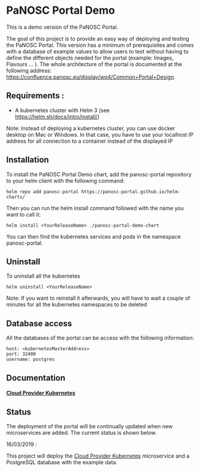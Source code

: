 PaNOSC Portal Demo
====================

This is a demo version of the PaNOSC Portal.

The goal of this project is to provide an easy way of deploying and testing the PaNOSC Portal. This version has a minimum of prerequisites and comes with a database of 
example values to allow users to test without having to define the different objects needed for the portal (example: Images, Flavours ... ).
The whole architecture of the portal is documented at the following address: https://confluence.panosc.eu/display/wp4/Common+Portal+Design.

## Requirements :
- A kubernetes cluster with Helm 3 (see https://helm.sh/docs/intro/install/)

Note: Instead of deploying a kubernetes cluster, you can use docker desktop on Mac or Windows. 
In that case, you have to use your localhost IP address for all connection to a container
instead of the displayed IP

## Installation
To install the PaNOSC Portal Demo chart, add the panosc-portal repository to your helm client with the following command:
```
helm repo add panosc-portal https://panosc-portal.github.io/helm-charts/
```

Then you can run the helm install command followed with the name you want to call it:
```
helm install <YourReleaseName> ./panosc-portal-demo-chart
```

You can then find the kubernetes services and pods in the namespace panosc-portal.

## Uninstall  
To uninstall all the kubernetes 
```
helm uninstall <YourReleaseName>
```
Note: If you want to reinstall it afterwards, you will have to wait a couple of minutes for all the kubernetes namespaces to be deleted

## Database access
All the databases of the portal can be access with the following information:  
```  
host: <kubernetesMasterAddress>
port: 32400
username: postgres
```

## Documentation

#### [Cloud Provider Kubernetes](../cloud-provider-kubernetes/README.md)


## Status

The deployment of the portal will be continually updated when new microservices are added. The current status is shown below.

16/03/2019 :

This project will deploy the  [Cloud Provider Kubernetes](https://github.com/panosc-portal/cloud-provider-kubernetes) microservice and a PostgreSQL database with the example data. 
